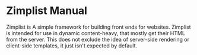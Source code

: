 Zimplist Manual
===============

Zimplist is A simple framework for building front ends for websites. Zimplist is intended for use in dynamic content-heavy, that mostly get their HTML from the server. This does not exclude the idea of server-side rendering or client-side templates, it just isn't expected by default.